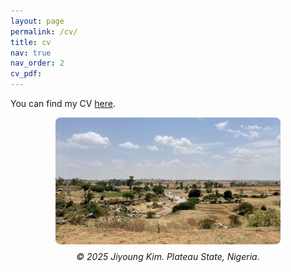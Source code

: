 ```yaml
---
layout: page
permalink: /cv/
title: cv
nav: true
nav_order: 2
cv_pdf: 
---
```


You can find my CV <a href='https://www.dropbox.com/scl/fi/s70cu0cbb097c9kpnha3w/CV_202508.pdf?rlkey=411uqsfrhj7911e81wivrqioa&dl=0'> here</a>.

<figure style="text-align: center;">
  <img src="/assets/img/IMG_4197.jpg" alt="Description of image" style="max-width:85%; border-radius:8px;">
  <figcaption style="margin-top: 8px; font-style: italic;">
    © 2025 Jiyoung Kim. Plateau State, Nigeria.
  </figcaption>
</figure>
